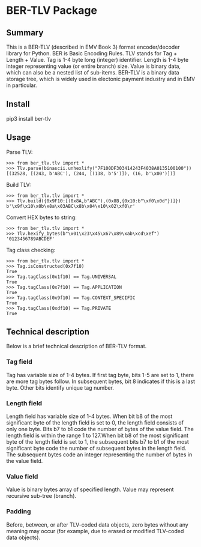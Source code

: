 # BER-TLV Package

## Summary
This is a BER-TLV (described in EMV Book 3) format encoder/decoder library for Python.
BER is Basic Encoding Rules.
TLV stands for Tag + Length + Value.
Tag is 1-4 byte long (integer) identifier.
Length is 1-4 byte integer representing value (or entire branch) size.
Value is binary data, which can also be a nested list of sub-items.
BER-TLV is a binary data storage tree, which is widely used in electonic payment industry and in EMV in particular.

## Install
pip3 install ber-tlv

## Usage
Parse TLV:
```
>>> from ber_tlv.tlv import *
>>> Tlv.parse(binascii.unhexlify("7F100DF303414243F4038A0135100100"))
[(32528, [(243, b'ABC'), (244, [(138, b'5')]), (16, b'\x00')])]
```
Build TLV:
```
>>> from ber_tlv.tlv import *
>>> Tlv.build({0x9F10:[(0x8A,b"ABC"),(0x8B,{0x10:b"\xf0\x0d"})]})
b'\x9f\x10\x0b\x8a\x03ABC\x8b\x04\x10\x02\xf0\r'
```
Convert HEX bytes to string:
```
>>> from ber_tlv.tlv import *
>>> Tlv.hexify_bytes(b"\x01\x23\x45\x67\x89\xab\xcd\xef")
'0123456789ABCDEF'
```
Tag class checking:
```
>>> from ber_tlv.tlv import *
>>> Tag.isConstructed(0x7f10)
True
>>> Tag.tagClass(0x1f10) == Tag.UNIVERSAL
True
>>> Tag.tagClass(0x7f10) == Tag.APPLICATION
True
>>> Tag.tagClass(0x9f10) == Tag.CONTEXT_SPECIFIC
True
>>> Tag.tagClass(0xdf10) == Tag.PRIVATE
True
```


## Technical description
Below is a brief technical description of BER-TLV format.
### Tag field
Tag has variable size of 1-4 bytes.
If first tag byte, bits 1-5 are set to 1, there are more tag bytes follow. In subsequent bytes, bit 8 indicates if this is a last byte. Other bits identify unique tag number.
### Length field
Length field has variable size of 1-4 bytes.
When bit b8 of the most significant byte of the length field is set to 0, the length field consists of only one byte. Bits b7 to b1 code the number of bytes of the value field. The length field is within the range 1 to 127.When bit b8 of the most significant byte of the length field is set to 1, the subsequent bits b7 to b1 of the most significant byte code the number of subsequent bytes in the length field. The subsequent bytes code an integer representing the number of bytes in the value field.
### Value field
Value is binary bytes array of specified length. Value may represent recursive sub-tree (branch).
### Padding
Before, between, or after TLV-coded data objects, zero bytes without any meaning may occur (for example, due to erased or modified TLV-coded data objects).

